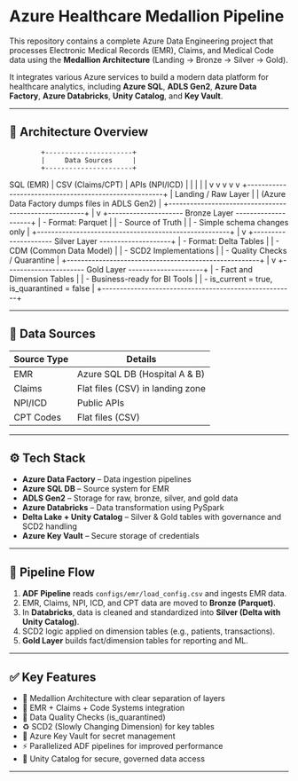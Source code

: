 # Azure Healthcare Medallion Pipeline

This repository contains a complete Azure Data Engineering project that processes Electronic Medical Records (EMR), Claims, and Medical Code data using the **Medallion Architecture** (Landing → Bronze → Silver → Gold). 

It integrates various Azure services to build a modern data platform for healthcare analytics, including **Azure SQL**, **ADLS Gen2**, **Azure Data Factory**, **Azure Databricks**, **Unity Catalog**, and **Key Vault**.

---

## 🚀 Architecture Overview

            +----------------------+
            |     Data Sources     |
            +----------------------+
SQL (EMR) | CSV (Claims/CPT) | APIs (NPI/ICD)
| | | | |
v v v v v
+------------------------------------------------------+
| Landing / Raw Layer |
| (Azure Data Factory dumps files in ADLS Gen2) |
+------------------------------------------------------+
|
v
+--------------------- Bronze Layer --------------------+
| - Format: Parquet |
| - Source of Truth |
| - Simple schema changes only |
+------------------------------------------------------+
|
v
+--------------------- Silver Layer --------------------+
| - Format: Delta Tables |
| - CDM (Common Data Model) |
| - SCD2 Implementations |
| - Quality Checks / Quarantine |
+------------------------------------------------------+
|
v
+---------------------- Gold Layer ---------------------+
| - Fact and Dimension Tables |
| - Business-ready for BI Tools |
| - is_current = true, is_quarantined = false |
+------------------------------------------------------+


---

## 📁 Data Sources

| Source Type | Details |
|-------------|---------|
| EMR         | Azure SQL DB (Hospital A & B) |
| Claims      | Flat files (CSV) in landing zone |
| NPI/ICD     | Public APIs |
| CPT Codes   | Flat files (CSV) |

---

## ⚙️ Tech Stack

- **Azure Data Factory** – Data ingestion pipelines
- **Azure SQL DB** – Source system for EMR
- **ADLS Gen2** – Storage for raw, bronze, silver, and gold data
- **Azure Databricks** – Data transformation using PySpark
- **Delta Lake + Unity Catalog** – Silver & Gold tables with governance and SCD2 handling
- **Azure Key Vault** – Secure storage of credentials

---

## 🔄 Pipeline Flow

1. **ADF Pipeline** reads `configs/emr/load_config.csv` and ingests EMR data.
2. EMR, Claims, NPI, ICD, and CPT data are moved to **Bronze (Parquet)**.
3. In **Databricks**, data is cleaned and standardized into **Silver (Delta with Unity Catalog)**.
4. SCD2 logic applied on dimension tables (e.g., patients, transactions).
5. **Gold Layer** builds fact/dimension tables for reporting and ML.

---

## ✅ Key Features

- 🧱 Medallion Architecture with clear separation of layers
- 🏥 EMR + Claims + Code Systems integration
- 🧪 Data Quality Checks (is_quarantined)
- ♻️ SCD2 (Slowly Changing Dimension) for key tables
- 🔐 Azure Key Vault for secret management
- ⚡ Parallelized ADF pipelines for improved performance
- 🧭 Unity Catalog for secure, governed data access

---
